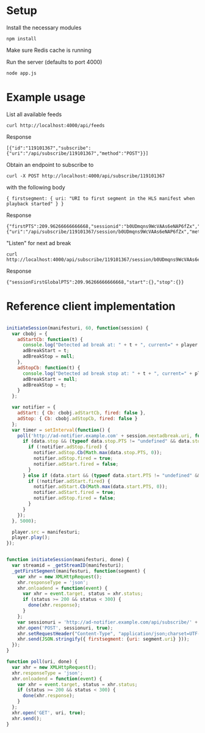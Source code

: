 # Setup

Install the necessary modules

    npm install

Make sure Redis cache is running
  
Run the server (defaults to port 4000)

    node app.js


# Example usage

List all available feeds

    curl http://localhost:4000/api/feeds

Response

    [{"id":"119101367","subscribe":{"uri":"/api/subscribe/119101367","method":"POST"}}]

Obtain an endpoint to subscribe to

    curl -X POST http://localhost:4000/api/subscribe/119101367

with the following body

    { firstsegment: { uri: "URI to first segment in the HLS manifest when playback started" } }

Response

    {"firstPTS":209.96266666666668,"sessionid":"b0UDmqns9WcVAAs6eNAP6fZx","nextadbreak":{"uri":"/api/subscribe/119101367/session/b0UDmqns9WcVAAs6eNAP6fZx","method":"GET"}}

"Listen" for next ad break

    curl http://localhost:4000/api/subscribe/119101367/session/b0UDmqns9WcVAAs6eNAP6fZx
  
Response

    {"sessionFirstGlobalPTS":209.96266666666668,"start":{},"stop":{}}


# Reference client implementation

```javascript

initiateSession(manifesturi, 60, function(session) {
  var cbobj = {
    adStartCb: function(t) {
      console.log("Detected ad break at: " + t + ", current=" + player.currentTime);
      adBreakStart = t;
      adBreakStop = null;
    },
    adStopCb: function(t) {
      console.log("Detected ad break stop at: " + t + ", current=" + player.currentTime);
      adBreakStart = null;
      adBreakStop = t;
    }
  };

  var notifier = {
    adStart: { Cb: cbobj.adStartCb, fired: false },
    adStop: { Cb: cbobj.adStopCb, fired: false }
  };
  var timer = setInterval(function() {
    poll('http://ad-notifier.example.com' + session.nextadbreak.uri, function(data) {
      if (data.stop && (typeof data.stop.PTS != "undefined" && data.stop.PTS != -1)) {
        if (!notifier.adStop.fired) {
          notifier.adStop.Cb(Math.max(data.stop.PTS, 0));
          notifier.adStop.fired = true;
          notifier.adStart.fired = false;
        }
      } else if (data.start && (typeof data.start.PTS != "undefined" && data.start.PTS != -1)) {
        if (!notifier.adStart.fired) {
          notifier.adStart.Cb(Math.max(data.start.PTS, 0));
          notifier.adStart.fired = true;
          notifier.adStop.fired = false;
        }
      }
    });
  }, 5000);

  player.src = manifesturi;
  player.play();
});


function initiateSession(manifesturi, done) {
  var streamid = _getStreamID(manifesturi);
  _getFirstSegment(manifesturi, function(segment) {
    var xhr = new XMLHttpRequest();
    xhr.responseType = 'json';
    xhr.onloadend = function(event) {
      var xhr = event.target, status = xhr.status;
      if (status >= 200 && status < 300) {
        done(xhr.response);
      }
    };
    var sessionuri = 'http://ad-notifier.example.com/api/subscribe/' + streamid;
    xhr.open('POST', sessionuri, true);
    xhr.setRequestHeader("Content-Type", "application/json;charset=UTF-8");
    xhr.send(JSON.stringify({ firstsegment: {uri: segment.uri} }));
  });
}

function poll(uri, done) {
  var xhr = new XMLHttpRequest();
  xhr.responseType = 'json';
  xhr.onloadend = function(event) {
    var xhr = event.target, status = xhr.status;
    if (status >= 200 && status < 300) {
      done(xhr.response);
    }
  };
  xhr.open('GET', uri, true);
  xhr.send();
}



```
